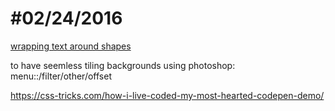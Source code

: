 #02/24/2016
===========

[wrapping text around shapes](http://www.html5rocks.com/en/tutorials/shapes/getting-started/)

to have seemless tiling backgrounds using photoshop: menu::/filter/other/offset

https://css-tricks.com/how-i-live-coded-my-most-hearted-codepen-demo/


